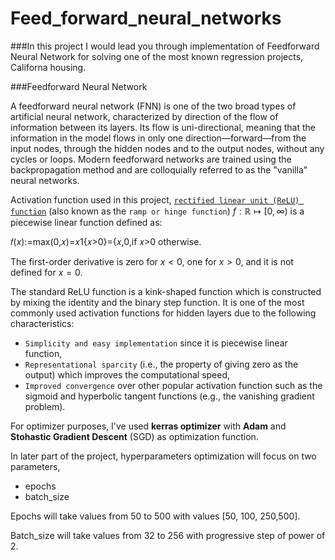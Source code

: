 # Feed_forward_neural_networks

###In this project I would lead you through implementation of Feedforward Neural Network for solving one of the most known regression projects, Californa housing.

###Feedforward Neural Network

A feedforward neural network (FNN) is one of the two broad types of artificial neural network, characterized by direction of the flow of information between its layers. Its flow is uni-directional, meaning that the information in the model flows in only one direction—forward—from the input nodes, through the hidden nodes and to the output nodes, without any cycles or loops. Modern feedforward networks are trained using the backpropagation method and are colloquially referred to as the "vanilla" neural networks.

Activation function used in this project, [`rectified linear unit (ReLU) function`](https://en.wikipedia.org/wiki/Ramp_function) (also known as the `ramp or hinge function`) $f: \mathbb{R} \mapsto [0,\infty)$ is a piecewise linear function defined as:

𝑓(𝑥):=max(0,𝑥)=𝑥1{𝑥>0}={𝑥,0,if 𝑥>0 otherwise.

The first-order derivative is zero for $x < 0$, one for $x>0$, and it is not defined for $x=0$.

The standard ReLU function is a kink-shaped function which is constructed by mixing the identity and the binary step function. It is one of the most commonly used activation functions for hidden layers due to the following characteristics:
* `Simplicity and easy implementation` since it is piecewise linear function,
* `Representational sparcity` (i.e., the property of giving zero as the output) which improves the computational speed,
* `Improved convergence` over other popular activation function such as the sigmoid and hyperbolic tangent functions (e.g., the vanishing gradient problem).

For optimizer purposes, I've used **kerras optimizer** with **Adam** and **Stohastic Gradient Descent** (SGD) as optimization function.

In later part of the project, hyperparameters optimization will focus on two parameters,

*   epochs
*   batch_size


Epochs will take values from 50 to 500 with values [50, 100, 250,500].

Batch_size will take values from 32 to 256 with progressive step of power of 2.
